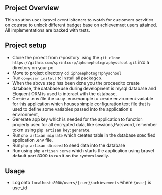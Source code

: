 ## Project Overview

This solution uses laravel event lsiteners to watch for customers activities on cousrse to unlock different badges base on achievemnet users attained. All implementations are backed with tests.



## Project setup


- Clone the project from repository using the `git clone https://github.com/sprintcorp/iphonephotographyschool.git` into a directory on your pc
- Move to project directory `cd iphonephotographyschool` 
- Run `composer install` to install all packages.
- When the above step has been done you the proceed to create database, the database use during development is mysql database and Eloquent ORM is used to interact with the database,
- Create a .env file the copy .env.example to create enviroment variable for this application which houses simple configuration text file that is used to define some variables passed into the application's environment,
- Generate app key which is needed for the application to function properly used for all encrypted data, like sessions,Password, remember token using `php artisan key:generate`.
- Run `php artisan migrate` which creates table in the database specified application .env file.
- Run `php artisan db:seed` to seed data into the database
- Run using `php artisan serve` which starts the application using laravel default port 8000 to run it on the system locally.

## Usage

- Log onto `localhost:8000/users/{user}/achievements` where `{user}` is user_id


